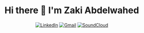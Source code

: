 <h1 align="center">Hi there 👋 I'm Zaki Abdelwahed</h1>

<p align="center">
<a href='https://fr.linkedin.com/in/zaki-abdelwahed'><img src='https://img.shields.io/badge/LinkedIn-0077B5?style=for-the-badge&logo=linkedin&logoColor=white' alt='LinkedIn' align='center'/></a>
<a href='mailto:zakiabdelwahed@gmail.com'><img src='https://img.shields.io/badge/Gmail-D14836?style=for-the-badge&logo=gmail&logoColor=white' alt='Gmail' align='center'/></a>
<a href='https://soundcloud.com/fuaziparis'><img src='https://img.shields.io/badge/SoundCloud-FF3300?style=for-the-badge&logo=soundcloud&logoColor=white' alt='SoundCloud' align='center'/></a>
</p>


<!--
**ZakiAbdelwahed/ZakiAbdelwahed** is a ✨ _special_ ✨ repository because its `README.md` (this file) appears on your GitHub profile.

Here are some ideas to get you started:

- 🔭 I’m currently working on ...
- 🌱 I’m currently learning ...
- 👯 I’m looking to collaborate on ...
- 🤔 I’m looking for help with ...
- 💬 Ask me about ...
- 📫 How to reach me: ...
- 😄 Pronouns: ...
- ⚡ Fun fact: ...
-->
